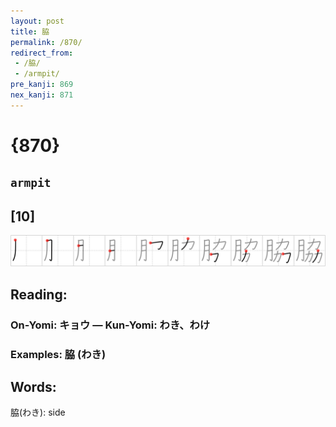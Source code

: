 ```yaml
---
layout: post
title: 脇
permalink: /870/
redirect_from:
 - /脇/
 - /armpit/
pre_kanji: 869
nex_kanji: 871
---
```


# {870}

## `armpit`

## [10]

<div class="stroke"><img src="../images/E88487.png" /></div>

## Reading:

### On-Yomi: キョウ &mdash; Kun-Yomi: わき、わけ

### Examples: 脇 (わき)

## Words:

脇(わき): side
